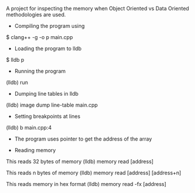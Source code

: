 A project for inspecting the memory when Object Oriented vs Data Oriented methodologies are used.

* Compiling the program using

$ clang++ -g -o p main.cpp

* Loading the program to lldb

$ lldb p

* Running the program

(lldb) run

* Dumping line tables in lldb

(lldb) image dump line-table main.cpp

* Setting breakpoints at lines

(lldb) b main.cpp:4

* The program uses pointer to get the address of the array

* Reading memory

This reads 32 bytes of memory
(lldb) memory read [address]

This reads n bytes of memory
(lldb) memory read [address] [address+n]

This reads memory in hex format
(lldb) memory read -fx [address]
